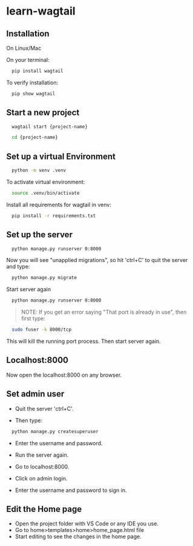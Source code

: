 # learn-wagtail


## Installation

On Linux/Mac

On your terminal:

```bash
  pip install wagtail
```
To verify installation:
```bash
  pip show wagtail
```

## Start a new project

```bash
  wagtail start {project-name}
```

```bash
  cd {project-name}
```

## Set up a virtual Environment

```bash
  python -m venv .venv
```

To activate virtual environment:
```bash
  source .venv/bin/activate
```

Install all requirements for wagtail in venv:
```bash
  pip install -r requirements.txt
```

## Set up the server
```bash
  python manage.py runserver 0:8000
```

Now you will see "unapplied migrations", so hit 'ctrl+C' to quit the server and type:
```bash
  python manage.py migrate
```

Start server again
```bash
  python manage.py runserver 0:8000
```

> NOTE: If you get an error saying "That port is already in use", then first type:
```bash
  sudo fuser -k 8000/tcp
```
This will kill the running port process.
Then start server again.

## Localhost:8000

Now open the localhost:8000 on any browser.

## Set admin user

- Quit the server 'ctrl+C'.

- Then type:
```bash
  python manage.py createsuperuser
```
- Enter the username and password.

- Run the server again.

- Go to localhost:8000.

- Click on admin login.

- Enter the username and password to sign in.

## Edit the Home page

- Open the project folder with VS Code or any IDE you use.
- Go to home>templates>home>home_page.html file
- Start editing to see the changes in the home page.
